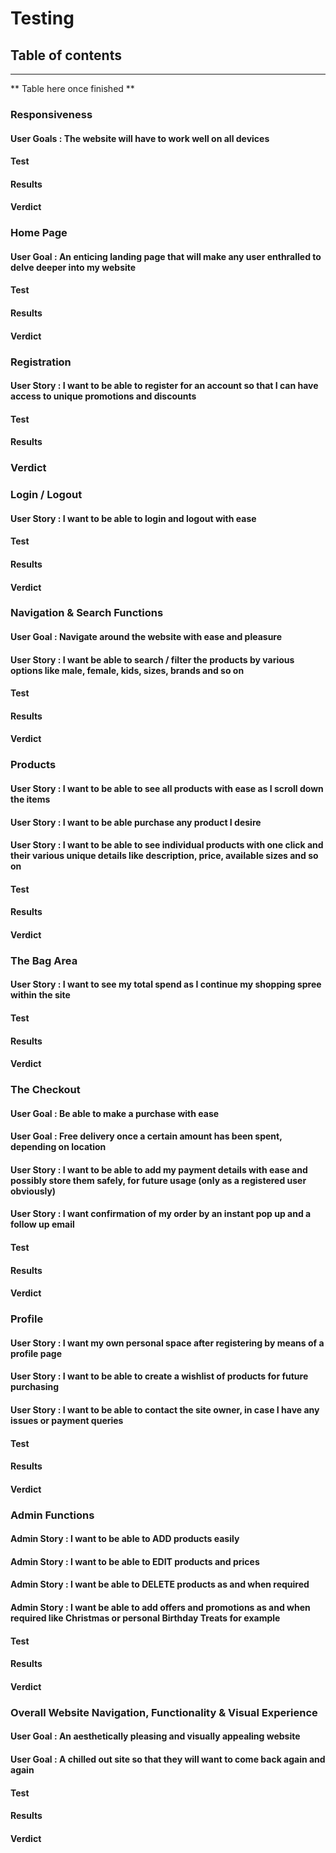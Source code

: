 # **Testing**

## Table of contents
---

** Table here once finished **


### Responsiveness

#### User Goals : The website will have to work well on all devices

#### **Test**

#### **Results**

#### **Verdict**


### Home Page

#### User Goal : An enticing landing page that will make any user enthralled to delve deeper into my website

#### **Test**

#### **Results**

#### **Verdict**


### Registration

#### User Story : I want to be able to register for an account so that I can have access to unique promotions and discounts

#### **Test**

#### **Results**

### **Verdict**



### Login / Logout

#### User Story : I want to be able to login and logout with ease

#### **Test**

#### **Results**

#### **Verdict**




### Navigation & Search Functions

#### User Goal : Navigate around the website with ease and pleasure
#### User Story : I want be able to search / filter the products by various options like male, female, kids, sizes, brands and so on

#### **Test**

#### **Results**

#### **Verdict**



### Products 

#### User Story : I want to be able to see all products with ease as I scroll down the items
#### User Story : I want to be able purchase any product I desire
#### User Story : I want to be able to see individual products with one click and their various unique details like description, price, available sizes and so on

#### **Test**

#### **Results**

#### **Verdict**




### The Bag Area

#### User Story : I want to see my total spend as I continue my shopping spree within the site

#### **Test**

#### **Results**

#### **Verdict**




### The Checkout

#### User Goal : Be able to make a purchase with ease
#### User Goal : Free delivery once a certain amount has been spent, depending on location
#### User Story : I want to be able to add my payment details with ease and possibly store them safely, for future usage (only as a registered user obviously)
#### User Story : I want confirmation of my order by an instant pop up and a follow up email

#### **Test**

#### **Results**

#### **Verdict**



### Profile

#### User Story : I want my own personal space after registering by means of a profile page
#### User Story : I want to be able to create a wishlist of products for future purchasing
#### User Story : I want to be able to contact the site owner, in case I have any issues or payment queries


#### **Test**

#### **Results**

#### **Verdict**



### Admin Functions

#### Admin Story : I want to be able to ADD products easily
#### Admin Story : I want to be able to EDIT products and prices
#### Admin Story : I want be able to DELETE products as and when required
#### Admin Story : I want be able to add offers and promotions as and when required like Christmas or personal Birthday Treats for example

#### **Test**

#### **Results**

#### **Verdict**



### Overall Website Navigation, Functionality & Visual Experience

#### User Goal : An aesthetically pleasing and visually appealing website
#### User Goal : A chilled out site so that they will want to come back again and again

#### **Test**

#### **Results**

#### **Verdict**

